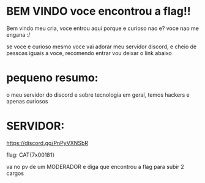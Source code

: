 # BEM VINDO voce encontrou a flag!!

Bem vindo meu cria, voce entrou aqui porque e curioso nao e?
voce nao me engana :/

se voce e curioso mesmo voce vai adorar meu servidor discord,
e cheio de pessoas iguais a voce,
recomendo entrar vou deixar o link abaixo

# pequeno resumo:
o meu servidor do discord e sobre tecnologia
em geral, temos hackers e apenas curiosos

# SERVIDOR:

https://discord.gg/PnPyVXNSbR

flag: CAT{7x00181}

va no pv de um MODERADOR e diga que encontrou a flag para subir 2 cargos 

